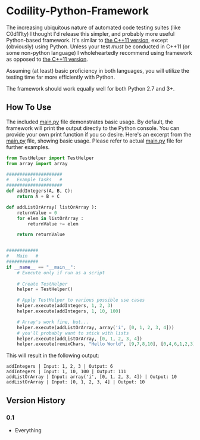 # Codility-Python-Framework

The increasing ubiquitous nature of automated code testing suites (like C0d1l1ty) I thought I'd release this simpler, and probably more useful Python-based framework. It's similar to [the C++11 version](https://github.com/Gazoo101/Codility-Cpp11-Framework), except (obviously) using Python. Unless your test *must* be conducted in C++11 (or some non-python language) I wholeheartedly recommend using framework as opposed to [the C++11 version](https://github.com/Gazoo101/Codility-Cpp11-Framework).

Assuming (at least) basic proficiency in both languages, you will utilize the testing time far more efficiently with Python.

The framework should work equally well for both Python 2.7 and 3+.

## How To Use

The included [main.py](src/main.py) file demonstrates basic usage. By default, the framework will print the output directly to the Python console. You can provide your own print function if you so desire. Here's an excerpt from the [main.py](src/main.py) file, showing basic usage. Please refer to actual [main.py](src/main.py) file for further examples.

```python
from TestHelper import TestHelper
from array import array

#####################
#   Example Tasks   #
#####################
def addIntegers(A, B, C):
	return A + B + C

def addListOrArray( listOrArray ):
	returnValue = 0
	for elem in listOrArray :
		returnValue += elem

	return returnValue


############
#   Main   #
############
if __name__ == "__main__":
	# Execute only if run as a script
	
	# Create TestHelper
	helper = TestHelper()

	# Apply TestHelper to various possible use cases
	helper.execute(addIntegers, 1, 2, 3)
	helper.execute(addIntegers, 1, 10, 100)

	# Array's work fine, but...
	helper.execute(addListOrArray, array('i', [0, 1, 2, 3, 4]))
	# you'll probably want to stick with lists
	helper.execute(addListOrArray, [0, 1, 2, 3, 4])
	helper.execute(remixChars, "Hello World", [9,7,8,10], [0,4,6,1,2,3])
```
This will result in the following output:

	addIntegers | Input: 1, 2, 3 | Output: 6
	addIntegers | Input: 1, 10, 100 | Output: 111
	addListOrArray | Input: array('i', [0, 1, 2, 3, 4]) | Output: 10
	addListOrArray | Input: [0, 1, 2, 3, 4] | Output: 10

## Version History

### 0.1

* Everything
